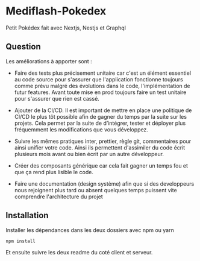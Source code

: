 # Mediflash-Pokedex
Petit Pokédex fait avec Nextjs, Nestjs et Graphql

## Question
Les améliorations à apporter sont :

- Faire des tests plus précisement unitaire car c'est un élément essentiel au code source pour s'assurer que l'application fonctionne toujours comme prévu malgré des évolutions dans le code, l'implémentation de futur features. Avant toute mise en prod toujours faire un test unitaire pour s'assurer que rien est cassé.

- Ajouter de la CI/CD. Il est important de mettre en place une politique de CI/CD le plus tôt possible afin de gagner du temps par la suite sur les projets. Cela permet  par la suite de d’intégrer, tester et déployer plus fréquemment les modifications que vous développez.

- Suivre les mêmes pratiques inter, prettier, règle git, commentaires pour ainsi unifier votre code. Ainsi ils permettent d'assimiler du code écrit plusieurs mois avant ou bien écrit par un autre développeur. 

- Créer des composants générique car cela fait gagner un temps fou et que ça rend plus lisible le code.

- Faire une documentation (design système) afin que si des developpeurs nous rejoignent plus tard ou absent quelques temps puissent vite comprendre l'architecture du projet


## Installation

Installer les dépendances dans les deux dossiers avec npm ou yarn

```bash
npm install
```
Et ensuite suivre les deux readme du coté client et serveur.
